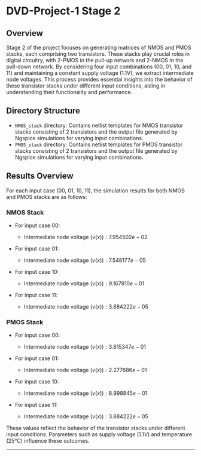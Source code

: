 # DVD-Project-1 Stage 2

## Overview
Stage 2 of the project focuses on generating matrices of NMOS and PMOS stacks, each comprising two transistors. These stacks play crucial roles in digital circuitry, with 2-PMOS in the pull-up network and 2-NMOS in the pull-down network. By considering four input combinations (00, 01, 10, and 11) and maintaining a constant supply voltage (1.1V), we extract intermediate node voltages. This process provides essential insights into the behavior of these transistor stacks under different input conditions, aiding in understanding their functionality and performance.

## Directory Structure
- `NMOS_stack` directory: Contains netlist templates for NMOS transistor stacks consisting of $2$ transistors and the output file generated by Ngspice simulations for varying input combinations.
- `PMOS_stack` directory: Contains netlist templates for PMOS transistor stacks consisting of $2$ transistors and the output file generated by Ngspice simulations for varying input combinations.

## Results Overview
For each input case ($00$, $01$, $10$, $11$), the simulation results for both NMOS and PMOS stacks are as follows:

### NMOS Stack
- For input case $00$:
  - Intermediate node voltage $(v(x)): 7.954502e-02$

- For input case $01$:
  - Intermediate node voltage $(v(x)): 7.548177e-05$ 

- For input case $10$:
  - Intermediate node voltage $(v(x)): 9.167810e-01$

- For input case $11$:
  - Intermediate node voltage $(v(x)): 3.884222e-05$
    
### PMOS Stack
- For input case $00$:
  - Intermediate node voltage $(v(x)): 3.815347e-01$

- For input case $01$:
  - Intermediate node voltage $(v(x)): 2.277686e-01$ 

- For input case $10$:
  - Intermediate node voltage $(v(x)): 8.998845e-01$

- For input case $11$:
  - Intermediate node voltage $(v(x)): 3.884222e-05$

These values reflect the behavior of the transistor stacks under different input conditions. Parameters such as supply voltage ($1.1V$) and temperature ($25°C$) influence these outcomes.

---
